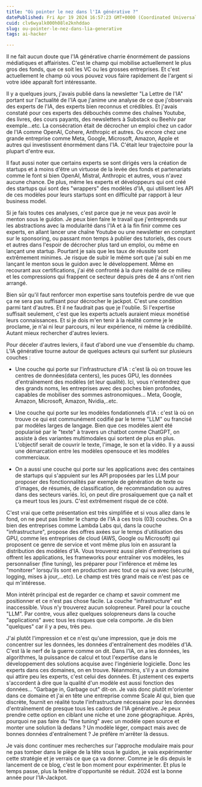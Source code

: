 ```yaml
---
title: "Où pointer le nez dans l'IA générative ?"
datePublished: Fri Apr 19 2024 16:57:23 GMT+0000 (Coordinated Universal Time)
cuid: clv6wyalk000h08le2knhddao
slug: ou-pointer-le-nez-dans-lia-generative
tags: ai-hacker

---
```


Il ne fait aucun doute que l'IA générative charrie énormément de passions médiatiques et affairistes. C'est le champ qui mobilise actuellement le plus gros des fonds, que ce soit les VC ou les grosses entreprises. Et c'est actuellement le champ où vous pouvez vous faire rapidement de l'argent si votre idée apparaît fort intéressante.

Il y a quelques jours, j'avais publié dans la newsletter "La Lettre de l'IA" portant sur l'actualité de l'IA que j'anime une analyse de ce que j'observais des experts de l'IA, des experts bien reconnus et crédibles. Et j'avais constaté pour ces experts des débouchés comme des chaînes Youtube, des livres, des cours payants, des newsletters à Substack ou Beehiv par exemple...etc. La consécration était de décrocher un emploi chez un cador de l'IA comme OpenAI, Cohere, Anthropic et autres. Ou encore chez une grande entreprise comme Meta, Google, Microsoft, Amazon, Apple et autres qui investissent énormément dans l'IA. C'était leur trajectoire pour la plupart d'entre eux.

Il faut aussi noter que certains experts se sont dirigés vers la création de startups et à moins d'être un virtuose de la levée des fonds et partenariats comme le font si bien OpenAI, Mistral, Anthropic et autres, vous n'avez aucune chance. De plus, même les experts et développeurs qui ont créé des startups qui sont des "wrappers" des modèles d'IA, qui utilisent les API de ces modèles pour leurs startups sont en difficulté par rapport à leur business model.

Si je fais toutes ces analyses, c'est parce que je ne veux pas avoir le menton sous le guidon. Je peux bien faire le travail que j'entreprends sur les abstractions avec la modularité dans l'IA et à la fin finir comme ces experts, en allant lancer une chaîne Youtube ou une newsletter en comptant sur le sponsoring, ou passant mon temps à publier des tutoriels, des cours et autres dans l'espoir de décrocher plus tard un emploi, ou même en lançant une startup. Pourtant je sais que les taux de réussite sont extrêmement minimes. Je risque de subir le même sort que j'ai subi en me lançant le menton sous le guidon avec le développement. Même en recourant aux certifications, j'ai été confronté à la dure réalité de ce milieu et les compressions qui frappent ce secteur depuis près de 4 ans n'ont rien arrangé.

Bien sûr qu'il faut renforcer mon expertise sans toutefois perdre de vue que ça ne sera pas suffisant pour décrocher le jackpot. C'est une condition parmi tant d'autres. Et il ne faudrait pas que je l'oublie. Si l'expertise suffisait seulement, c'est que les experts actuels auraient mieux monétisé leurs connaissances. Et si je dois m'en tenir à la réalité comme je le proclame, je n'ai ni leur parcours, ni leur expérience, ni même la crédibilité. Autant mieux rechercher d'autres leviers.

Pour déceler d'autres leviers, il faut d'abord une vue d'ensemble du champ. L'IA générative tourne autour de quelques acteurs qui surfent sur plusieurs couches :

* Une couche qui porte sur l'infrastructure d'IA : c'est là où on trouve les centres de données(data centers), les puces GPU, les données d'entraînement des modèles (et leur qualité). Ici, vous n'entendrez que des grands noms, les entreprises avec des poches bien profondes, capables de mobiliser des sommes astronomiques... Meta, Google, Amazon, Microsoft, Amazon, Nvidia,..etc.
    
* Une couche qui porte sur les modèles fondationnels d'IA : c'est là où on trouve ce qui est communément codifié par le terme "LLM" ou francisé par modèles larges de langage. Bien que ces modèles aient été popularisé par le "texte" à travers un chatbot comme ChatGPT, on assiste à des variantes multimodales qui sortent de plus en plus. L'objectif serait de couvrir le texte, l'image, le son et la vidéo. Il y a aussi une démarcation entre les modèles opensouce et les modèles commerciaux.
    
* On a aussi une couche qui porte sur les applications avec des centaines de startups qui s'appuient sur les API proposées par les LLM pour proposer des fonctionnalités par exemple de génération de texte ou d'images, de résumés, de classification, de recommandation ou autres dans des secteurs variés. Ici, on peut dire prosaïquement que ça naît et ça meurt tous les jours. C'est extrêmement risqué de ce côté.
    

C'est vrai que cette présentation est très simplifiée et si vous allez dans le fond, on ne peut pas limiter le champ de l'IA à ces trois (03) couches. On a bien des entreprises comme Lambda Labs qui, dans la couche "infrastructure", propose des offres axées sur le temps d'utilisation des GPU, comme les entreprises de cloud (AWS, Google ou Microsoft) qui proposent ce genre de service et vont même plus loin en assurant la distribution des modèles d'IA. Vous trouverez aussi plein d'entreprises qui offrent les applications, les frameworks pour entraîner vos modèles, les personnaliser (fine tuning), les préparer pour l'inférence et même les "monitorer" lorsqu'ils sont en production avec tout ce qui va avec (sécurité, logging, mises à jour,...etc). Le champ est très grand mais ce n'est pas ce qui m'intéresse.

Mon intérêt principal est de regarder ce champ et savoir comment me positionner et ce n'est pas chose facile. La couche "infrastructure" est inaccessible. Vous n'y trouverez aucun solopreneur. Pareil pour la couche "LLM". Par contre, vous allez quelques solopreneurs dans la couche "applications" avec tous les risques que cela comporte. Je dis bien "quelques" car il y a peu, très peu.

J'ai plutôt l'impression et ce n'est qu'une impression, que je dois me concentrer sur les données, les données d'entraînement des modèles d'IA. C'est là le nerf de la guerre comme on dit. Dans l'IA, on a les données, les algorithmes, la puissance de calcul et tout l'expertise dans le développement des solutions acquise avec l'ingénierie logicielle. Donc les experts dans ces domaines, on en trouve. Néanmoins, s'il y a un domaine qui attire peu les experts, c'est celui des données. Et justement ces experts s'accordent à dire que la qualité d'un modèle est aussi fonction des données... "Garbage in, Garbage out" dit-on. Je vais donc plutôt m'orienter dans ce domaine et j'ai en tête une entreprise comme Scale AI qui, bien que discrète, fournit en réalité toute l'infrastructure nécessaire pour les données d'entraînement de presque tous les cadors de l'IA générative. Je peux prendre cette option en ciblant une niche et une zone géographique. Après, pourquoi ne pas faire du "fine tuning" avec un modèle open source et monter une solution là dedans ? Un modèle léger, compact mais avec de bonnes données d'entraînement ? Je préfère m'arrêter là dessus.

Je vais donc continuer mes recherches sur l'approche modulaire mais pour ne pas tomber dans le piège de la tête sous le guidon, je vais expérimenter cette stratégie et je verrais ce que ça va donner. Comme je le dis depuis le lancement de ce blog, c'est le bon moment pour expérimenter. Et plus le temps passe, plus la fenêtre d'opportunité se réduit. 2024 est la bonne année pour l'IA-Jackpot.